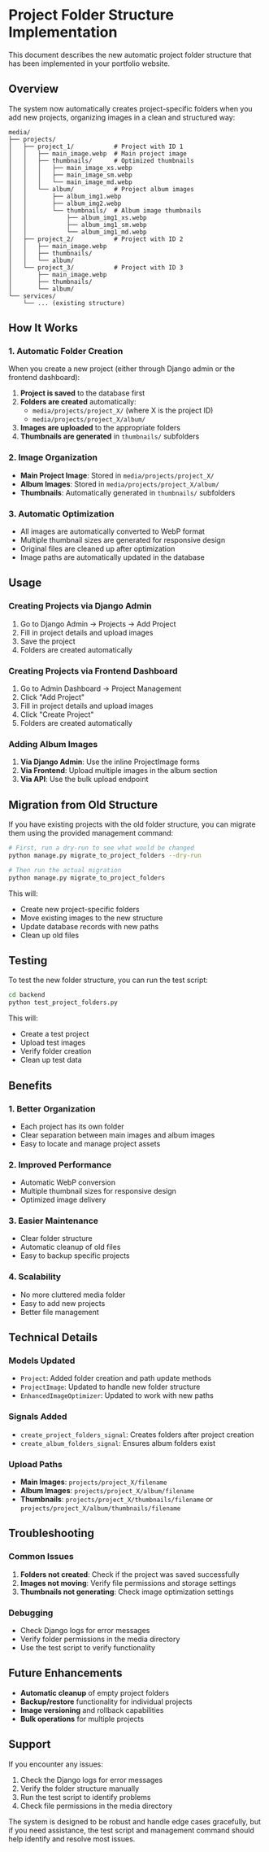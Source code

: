 # Project Folder Structure Implementation

This document describes the new automatic project folder structure that has been implemented in your portfolio website.

## Overview

The system now automatically creates project-specific folders when you add new projects, organizing images in a clean and structured way:

```
media/
├── projects/
│   ├── project_1/           # Project with ID 1
│   │   ├── main_image.webp  # Main project image
│   │   ├── thumbnails/      # Optimized thumbnails
│   │   │   ├── main_image_xs.webp
│   │   │   ├── main_image_sm.webp
│   │   │   └── main_image_md.webp
│   │   └── album/           # Project album images
│   │       ├── album_img1.webp
│   │       ├── album_img2.webp
│   │       └── thumbnails/  # Album image thumbnails
│   │           ├── album_img1_xs.webp
│   │           ├── album_img1_sm.webp
│   │           └── album_img1_md.webp
│   ├── project_2/           # Project with ID 2
│   │   ├── main_image.webp
│   │   ├── thumbnails/
│   │   └── album/
│   └── project_3/           # Project with ID 3
│       ├── main_image.webp
│       ├── thumbnails/
│       └── album/
└── services/
    └── ... (existing structure)
```

## How It Works

### 1. Automatic Folder Creation

When you create a new project (either through Django admin or the frontend dashboard):

1. **Project is saved** to the database first
2. **Folders are created** automatically:
   - `media/projects/project_X/` (where X is the project ID)
   - `media/projects/project_X/album/`
3. **Images are uploaded** to the appropriate folders
4. **Thumbnails are generated** in `thumbnails/` subfolders

### 2. Image Organization

- **Main Project Image**: Stored in `media/projects/project_X/`
- **Album Images**: Stored in `media/projects/project_X/album/`
- **Thumbnails**: Automatically generated in `thumbnails/` subfolders

### 3. Automatic Optimization

- All images are automatically converted to WebP format
- Multiple thumbnail sizes are generated for responsive design
- Original files are cleaned up after optimization
- Image paths are automatically updated in the database

## Usage

### Creating Projects via Django Admin

1. Go to Django Admin → Projects → Add Project
2. Fill in project details and upload images
3. Save the project
4. Folders are created automatically

### Creating Projects via Frontend Dashboard

1. Go to Admin Dashboard → Project Management
2. Click "Add Project"
3. Fill in project details and upload images
4. Click "Create Project"
5. Folders are created automatically

### Adding Album Images

1. **Via Django Admin**: Use the inline ProjectImage forms
2. **Via Frontend**: Upload multiple images in the album section
3. **Via API**: Use the bulk upload endpoint

## Migration from Old Structure

If you have existing projects with the old folder structure, you can migrate them using the provided management command:

```bash
# First, run a dry-run to see what would be changed
python manage.py migrate_to_project_folders --dry-run

# Then run the actual migration
python manage.py migrate_to_project_folders
```

This will:
- Create new project-specific folders
- Move existing images to the new structure
- Update database records with new paths
- Clean up old files

## Testing

To test the new folder structure, you can run the test script:

```bash
cd backend
python test_project_folders.py
```

This will:
- Create a test project
- Upload test images
- Verify folder creation
- Clean up test data

## Benefits

### 1. **Better Organization**
- Each project has its own folder
- Clear separation between main images and album images
- Easy to locate and manage project assets

### 2. **Improved Performance**
- Automatic WebP conversion
- Multiple thumbnail sizes for responsive design
- Optimized image delivery

### 3. **Easier Maintenance**
- Clear folder structure
- Automatic cleanup of old files
- Easy to backup specific projects

### 4. **Scalability**
- No more cluttered media folder
- Easy to add new projects
- Better file management

## Technical Details

### Models Updated

- `Project`: Added folder creation and path update methods
- `ProjectImage`: Updated to handle new folder structure
- `EnhancedImageOptimizer`: Updated to work with new paths

### Signals Added

- `create_project_folders_signal`: Creates folders after project creation
- `create_album_folders_signal`: Ensures album folders exist

### Upload Paths

- **Main Images**: `projects/project_X/filename`
- **Album Images**: `projects/project_X/album/filename`
- **Thumbnails**: `projects/project_X/thumbnails/filename` or `projects/project_X/album/thumbnails/filename`

## Troubleshooting

### Common Issues

1. **Folders not created**: Check if the project was saved successfully
2. **Images not moving**: Verify file permissions and storage settings
3. **Thumbnails not generating**: Check image optimization settings

### Debugging

- Check Django logs for error messages
- Verify folder permissions in the media directory
- Use the test script to verify functionality

## Future Enhancements

- **Automatic cleanup** of empty project folders
- **Backup/restore** functionality for individual projects
- **Image versioning** and rollback capabilities
- **Bulk operations** for multiple projects

## Support

If you encounter any issues:

1. Check the Django logs for error messages
2. Verify the folder structure manually
3. Run the test script to identify problems
4. Check file permissions in the media directory

The system is designed to be robust and handle edge cases gracefully, but if you need assistance, the test script and management command should help identify and resolve most issues.
